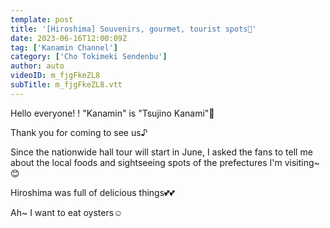 ```yaml
---
template: post
title: '[Hiroshima] Souvenirs, gourmet, tourist spots🤍'
date: 2023-06-16T12:00:09Z
tag: ['Kanamin Channel']
category: ['Cho Tokimeki Sendenbu']
author: auto 
videoID: m_fjgFkeZL8
subTitle: m_fjgFkeZL8.vtt
---
```

Hello everyone! !
"Kanamin" is "Tsujino Kanami"💙

Thank you for coming to see us♪



Since the nationwide hall tour will start in June, I asked the fans to tell me about the local foods and sightseeing spots of the prefectures I'm visiting~😊


Hiroshima was full of delicious things💕💕

Ah~ I want to eat oysters☺️